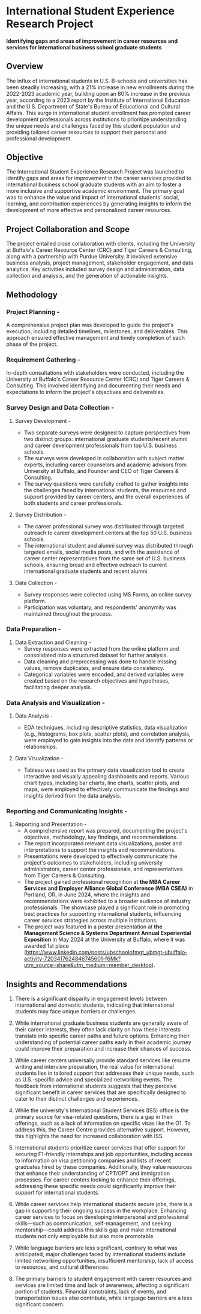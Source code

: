 # International Student Experience Research Project

#### Identifying gaps and areas of improvement in career resources and services for international business school graduate students


## Overview
The influx of international students in U.S. B-schools and universities has been steadily increasing, with a 21% increase in new enrollments during the 2022-2023 academic year, building upon an 80% increase in the previous year, according to a 2023 report by the Institute of International Education and the U.S. Department of State's Bureau of Educational and Cultural Affairs. This surge in international student enrollment has prompted career development professionals across institutions to prioritize understanding the unique needs and challenges faced by this student population and providing tailored career resources to support their personal and professional development.


## Objective
The International Student Experience Research Project was launched to identify gaps and areas for improvement in the career services provided to international business school graduate students with an aim to foster a more inclusive and supportive academic environment. The primary goal was to enhance the value and impact of international students' social, learning, and contribution experiences by generating insights to inform the development of more effective and personalized career resources.


## Project Collaboration and Scope
The project entailed close collaboration with clients, including the University at Buffalo's Career Resource Center (CRC) and Tiger Careers & Consulting, along with a partnership with Purdue University. It involved extensive business analysis, project management, stakeholder engagement, and data analytics. Key activities included survey design and administration, data collection and analysis, and the generation of actionable insights.


## Methodology

### **Project Planning -**
A comprehensive project plan was developed to guide the project's execution, including detailed timelines, milestones, and deliverables. This approach ensured effective management and timely completion of each phase of the project.

### **Requirement Gathering -**
In-depth consultations with stakeholders were conducted, including the University at Buffalo's Career Resource Center (CRC) and Tiger Careers & Consulting. This involved identifying and documenting their needs and expectations to inform the project's objectives and deliverables.

### **Survey Design and Data Collection -**

1. Survey Development -
    - Two separate surveys were designed to capture perspectives from two distinct groups: international graduate students/recent alumni and career development professionals from top U.S. business schools.
    - The surveys were developed in collaboration with subject matter experts, including career counselors and academic advisors from University at Buffalo, and Founder and CEO of Tiger Careers & Consulting.
    - The survey questions were carefully crafted to gather insights into the challenges faced by international students, the resources and support provided by career centers, and the overall experiences of both students and career professionals.

2. Survey Distribution -
    - The career professional survey was distributed through targeted outreach to career development centers at the top 50 U.S. business schools.
    - The international student and alumni survey was distributed through targeted emails, social media posts, and with the assistance of career center representatives from the same set of U.S. business schools, ensuring broad and effective outreach to current international graduate students and recent alumni.

3. Data Collection -
    - Survey responses were collected using MS Forms, an online survey platform.
    - Participation was voluntary, and respondents' anonymity was maintained throughout the process.

### **Data Preparation -**

1. Data Extraction and Cleaning -
    - Survey responses were extracted from the online platform and consolidated into a structured dataset for further analysis.
    - Data cleaning and preprocessing was done to handle missing values, remove duplicates, and ensure data consistency.
    - Categorical variables were encoded, and derived variables were created based on the research objectives and hypotheses, facilitating deeper analysis.

### **Data Analysis and Visualization -**

1. Data Analysis -
    - EDA techniques, including descriptive statistics, data visualization (e.g., histograms, box plots, scatter plots), and correlation analysis, were employed to gain insights into the data and identify patterns or relationships.

2. Data Visualization -
    - Tableau was used as the primary data visualization tool to create interactive and visually appealing dashboards and reports.
Various chart types, including bar charts, line charts, scatter plots, and maps, were employed to effectively communicate the findings and insights derived from the data analysis.

### **Reporting and Communicating Insights -**

1. Reporting and Presentation -
    - A comprehensive report was prepared, documenting the project's objectives, methodology, key findings, and recommendations.
    - The report incorporated relevant data visualizations, poster and interpretations to support the insights and recommendations.
    - Presentations were developed to effectively communicate the project's outcomes to stakeholders, including university administrators, career center professionals, and representatives from Tiger Careers & Consulting.
    - The project gained professional recognition at **the MBA Career Services and Employer Alliance Global Conference (MBA CSEA)** in Portland, OR, in June 2024, where the insights and recommendations were exhibited to a broader audience of industry professionals. The showcase played a significant role in promoting best practices for supporting international students, influencing career services strategies across multiple institutions.
    - The project was featured in a poster presentation at **the Management Science & Systems Department Annual Experiential Exposition** in May 2024 at the University at Buffalo, where it was awarded 1st place (https://www.linkedin.com/posts/ubschoolofmgt_ubmgt-ubuffalo-activity-7203417624846745601-f6Mk?utm_source=share&utm_medium=member_desktop).


## Insights and Recommendations
1. There is a significant disparity in engagement levels between international and domestic students, indicating that international students may face unique barriers or challenges.

2. While international graduate business students are generally aware of their career interests, they often lack clarity on how these interests translate into specific career paths and future options. Enhancing their understanding of potential career paths early in their academic journey could improve their preparation and increase their chances of success.

3. While career centers universally provide standard services like resume writing and interview preparation, the real value for international students lies in tailored support that addresses their unique needs, such as U.S.-specific advice and specialized networking events. The feedback from international students suggests that they perceive significant benefit in career services that are specifically designed to cater to their distinct challenges and experiences.

4. While the university's International Student Services (ISS) office is the primary source for visa-related questions, there is a gap in their offerings, such as a lack of information on specific visas like the O1. To address this, the Career Centre provides alternative support. However, this highlights the need for increased collaboration with ISS.

5. International students prioritize career services that offer support for securing F1-friendly internships and job opportunities, including access to information on visa petitioning companies and lists of recent graduates hired by these companies. Additionally, they value resources that enhance their understanding of CPT/OPT and immigration processes. For career centers looking to enhance their offerings, addressing these specific needs could significantly improve their support for international students.

6. While career services help international students secure jobs, there is a gap in supporting their ongoing success in the workplace. Enhancing career services to focus on developing interpersonal and professional skills—such as communication, self-management, and seeking mentorship—could address this skills gap and make international students not only employable but also more promotable.

7. While language barriers are less significant, contrary to what was anticipated, major challenges faced by international students include limited networking opportunities, insufficient mentorship, lack of access to resources, and cultural differences.

8. The primary barriers to student engagement with career resources and services are limited time and lack of awareness, affecting a significant portion of students. Financial constraints, lack of events, and transportation issues also contribute, while language barriers are a less significant concern.



